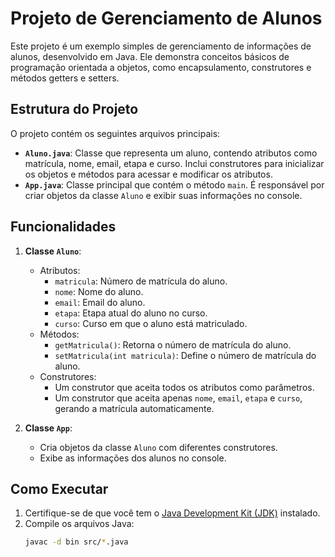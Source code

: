# Projeto de Gerenciamento de Alunos

Este projeto é um exemplo simples de gerenciamento de informações de alunos, desenvolvido em Java. Ele demonstra conceitos básicos de programação orientada a objetos, como encapsulamento, construtores e métodos getters e setters.

## Estrutura do Projeto

O projeto contém os seguintes arquivos principais:

- **`Aluno.java`**: Classe que representa um aluno, contendo atributos como matrícula, nome, email, etapa e curso. Inclui construtores para inicializar os objetos e métodos para acessar e modificar os atributos.
- **`App.java`**: Classe principal que contém o método `main`. É responsável por criar objetos da classe `Aluno` e exibir suas informações no console.

## Funcionalidades

1. **Classe `Aluno`**:
   - Atributos:
     - `matricula`: Número de matrícula do aluno.
     - `nome`: Nome do aluno.
     - `email`: Email do aluno.
     - `etapa`: Etapa atual do aluno no curso.
     - `curso`: Curso em que o aluno está matriculado.
   - Métodos:
     - `getMatricula()`: Retorna o número de matrícula do aluno.
     - `setMatricula(int matricula)`: Define o número de matrícula do aluno.
   - Construtores:
     - Um construtor que aceita todos os atributos como parâmetros.
     - Um construtor que aceita apenas `nome`, `email`, `etapa` e `curso`, gerando a matrícula automaticamente.

2. **Classe `App`**:
   - Cria objetos da classe `Aluno` com diferentes construtores.
   - Exibe as informações dos alunos no console.

## Como Executar

1. Certifique-se de que você tem o [Java Development Kit (JDK)](https://www.oracle.com/java/technologies/javase-downloads.html) instalado.
2. Compile os arquivos Java:
   ```bash
   javac -d bin src/*.java

